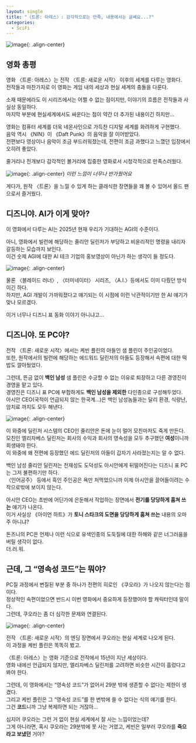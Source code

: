 ```yaml
---
layout: single
title: "〈트론: 아레스〉꞉ 감각적으로는 만족, 내용에서는 글쎄요...?"
categories:
  - SciFi
---
```


![image](</images/2025-10-11/poster_okl_s64.jpg>){: .align-center}

## 영화 총평

영화 〈트론: 아레스〉는 전작 〈트론: 새로운 시작〉 이후의 세계를 다루는 영화다.\
전작들과 마찬가지로 이 영화는 게임 내의 세상과 현실 세계의 충돌을 다룬다.

소재 때문에라도 이 시리즈에서는 어쩔 수 없는 점이지만, 이야기의 흐름은 전작들과 사실상 동일하다.\
마지막 부분에 현실세계에서도 싸운다는 점이 약간 더 추가된 내용이긴 하지만...

영화는 컴퓨터 세계를 더욱 네온사인으로 가득찬 디지털 세계를 화려하게 구현했다.\
음악 역시 《NIN》이 《Daft Punk》의 음악을 잘 이어받았다.\
전편보다 영상이나 음악이 조금 부드러워졌는데, 전편이 조금 과했다고 느꼈던 입장에서 오히려 좋았다.

줄거리나 전개보다 감각적인 볼거리에 집중한 영화로서 시청각적으로 만족스러웠다.

![image](</images/2025-10-11/tron_okl_s64.jpg>){: .align-center}
*이런 느낌이 너무나 반가웠어요*

게다가, 원작 〈트론〉을 느낄 수 있게 하는 클래식한 장면들을 꽤 볼 수 있어서 올드 팬으로서 즐거웠다.

## 디즈니야. AI가 이게 맞아?

이 영화에서 다루는 AI는 2025년 현재 우리가 기대하는 AGI의 수준이다.

아니, 영화에서 빌런에 해당하는 줄리안 딜린저가 부당하고 비윤리적인 명령을 내리자 갈등하는 모습까지 보인다.\
이건 숫제 AGI에 대한 AI 테크 기업의 홍보영상이 아닌가 하는 생각이 들 정도다.

![image](</images/2025-10-11/Ares_okl_s64.jpg>){: .align-center}

물론 〈블레이드 러너〉, 〈터미네이터〉 시리즈, 〈A.I.〉등에서도 이미 다뤘던 방식이긴 하다.\
하지만, AGI 개발이 가까워졌다고 얘기되는 이 시점에 이런 낙관적이기만 한 AI 얘기가 맞나 모르겠다.

이거 너무나 디즈니 표 동화 이야기 아니냐고...

## 디즈니야. 또 PC야?

전작 〈트론: 새로운 시작〉에서는 케빈 플린의 아들인 샘 플린이 주인공이었다.\
또한, 원작에서의 빌런에 해당하는 에드워드 딜린저의 아들도 등장해서 속편에 대한 떡밥도 깔아뒀었다.

그런데, 뜬금 없이 **백인 남성** 샘 플린은 수긍할 수 없는 이유로 퇴장하고 다른 경영진이 경영을 맡고 있다.\
경영진은 디즈니 표 PC에 부합하게도 **백인 남성을 제외한** 다인종으로 구성해두었다.\
아시안 CEO(국적이 언급되지 않는 한국계...)은 백인 남성놈들과는 달리 환경, 식량난, 암치료 까지도 모두 해낸다.

![image](</images/2025-10-11/EveKim_okl_s64.jpg>){: .align-center}

이 와중에 딜린저 시스템의 CEO인 줄리안은 돈에 눈이 멀어 모친마저도 죽게 만든다.\
모친인 엘리자베스 딜린저는 회사의 수익과 회사의 영속성을 모두 추구했던 **여성**이니까 희생돼야 한다.\
이 와중에 왜 전편에 등장했던 에드 딜린저의 아들이 갑자기 사라졌는지는 알 수 없다.

백인 남성 줄리안 딜린저는 천재성도 도덕성도 아시안에게 뒤떨어진다는 디즈니 표 PC는 그저 불편하기만 하다.\
〈인어공주〉 등에서 흑인 주인공은 욕만 처먹었으니까 이제 아시안을 끌어들이려는 수작으로밖에 보이지 않는다.

아시안 CEO는 초반에 어딘가에 은둔해서 작업하는 장면에서 **전기를 당당하게 훔쳐 쓰는** 얘기가 나온다.\
이거 사실상 《아이언 하트》가 **토니 스타크의 도면을 당당하게 훔쳐 쓰는** 내용의 오마주 아니냐?

돈즈니의 PC은 언제나 이런 식으로 유색인종의 도둑질에 대한 하해와 같은 너그러움을 버릴 생각이 없다.\
더.러.워.

## 근데, 그 “영속성 코드”는 뭐야?

PC질 과정에서 변질된 부분 중 하나가 전편의 히로인 《쿠오라》가 나오지 않는다는 점이다.\
정상적인 속편이었으면 반드시 이번 영화에서 중요하게 등장했어야 할 캐릭터인데 말이다.\
그런데, 쿠오라는 좀 더 심각한 문제와 연결된다.

![image](</images/2025-10-11/legacy_okl_s64.jpg>){: .align-center}

전작 〈트론: 새로운 시작〉의 엔딩 장면에서 쿠오라는 현실 세계로 나오게 된다.\
이 과정을 케빈 플린은 똑똑히 봤고.

〈트론: 아레스〉는 영화 기준으로 전작에서 15년이 지난 세상이다.\
영화 내에선 언급되지 않지만, 엘리자베스 딜린저를 고려하면 비슷한 시간이 흘렀다고 봐야 한다.

그런데, 이 영화에서는 “영속성 코드”가 없어서 29분 밖에 생존할 수 없다는 제한이 생겼다.\
그리고 케빈 플린은 그 “영속성 코드”를 한 번밖에 쓸 수 없다는 식의 얘기를 한다.\
그건 **코드**니까 그냥 복제하면 되는 거잖아...

심지어 쿠오라는 그런 거 없이 현실 세계에서 잘 사는 느낌이었는데?\
그게 아니라면, 혹시 쿠오라는 29분밖에 못 사는 거였고, 케빈은 일부러 쿠오라를 **죽으라고 보냈던** 거야?
